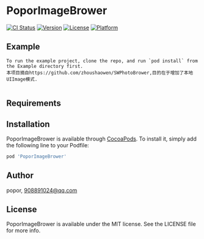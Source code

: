# PoporImageBrower

[![CI Status](https://img.shields.io/travis/popor/PoporImageBrower.svg?style=flat)](https://travis-ci.org/popor/PoporImageBrower)
[![Version](https://img.shields.io/cocoapods/v/PoporImageBrower.svg?style=flat)](https://cocoapods.org/pods/PoporImageBrower)
[![License](https://img.shields.io/cocoapods/l/PoporImageBrower.svg?style=flat)](https://cocoapods.org/pods/PoporImageBrower)
[![Platform](https://img.shields.io/cocoapods/p/PoporImageBrower.svg?style=flat)](https://cocoapods.org/pods/PoporImageBrower)

## Example
```
To run the example project, clone the repo, and run `pod install` from the Example directory first.
本项目摘自https://github.com/zhoushaowen/SWPhotoBrower,目的在于增加了本地UIImage模式.


```
## Requirements

## Installation

PoporImageBrower is available through [CocoaPods](https://cocoapods.org). To install
it, simply add the following line to your Podfile:

```ruby
pod 'PoporImageBrower'
```

## Author

popor, 908891024@qq.com

## License

PoporImageBrower is available under the MIT license. See the LICENSE file for more info.
